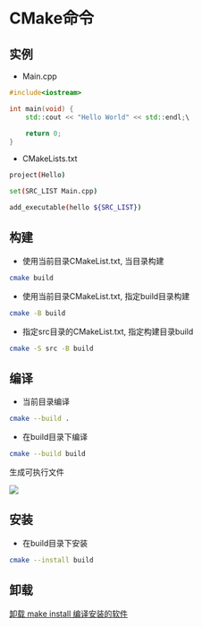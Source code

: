 <!--
 * @Description指令
 * @Version: 1.0
 * @Author: dalao_li
 * @Email: dalao_li@163.com
 * @Date: 2023-09-16 16:02:42
 * @LastEditors: Please set LastEditors
 * @LastEditTime: 2024-06-10 17:57:47
-->

# CMake命令


## 实例

- Main.cpp

```cpp
#include<iostream>

int main(void) {
    std::cout << "Hello World" << std::endl;\

    return 0;
}

```

- CMakeLists.txt

```sh
project(Hello)

set(SRC_LIST Main.cpp)

add_executable(hello ${SRC_LIST})
```

## 构建

- 使用当前目录CMakeList.txt, 当目录构建

```sh
cmake build
```

- 使用当前目录CMakeList.txt,  指定build目录构建

```sh
cmake -B build
```

- 指定src目录的CMakeList.txt, 指定构建目录build

```sh
cmake -S src -B build
```

## 编译

- 当前目录编译

```sh
cmake --build .
```

- 在build目录下编译

```sh
cmake --build build
```

生成可执行文件

![](https://cdn.hurra.ltd/img/20231202004223.png)

## 安装

- 在build目录下安装

```sh
cmake --install build
```

## 卸载

[卸载 make install 编译安装的软件](https://blog.csdn.net/reasonyuanrobot/article/details/106732047)